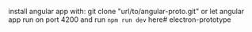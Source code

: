 install angular app with: git clone "url/to/angular-proto.git"
or let angular app run on port 4200 and run `npm run dev` here#   e l e c t r o n - p r o t o t y p e  
 